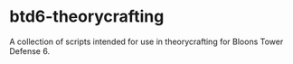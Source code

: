 # btd6-theorycrafting
A collection of scripts intended for use in theorycrafting for Bloons Tower Defense 6.
